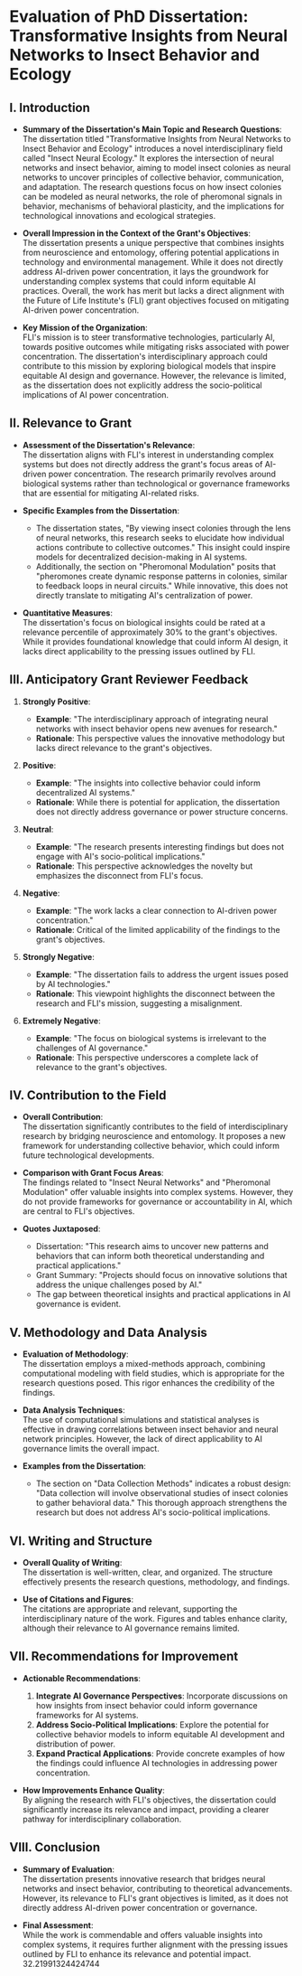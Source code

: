 # Evaluation of PhD Dissertation: Transformative Insights from Neural Networks to Insect Behavior and Ecology

## I. Introduction

- **Summary of the Dissertation's Main Topic and Research Questions**:  
  The dissertation titled "Transformative Insights from Neural Networks to Insect Behavior and Ecology" introduces a novel interdisciplinary field called "Insect Neural Ecology." It explores the intersection of neural networks and insect behavior, aiming to model insect colonies as neural networks to uncover principles of collective behavior, communication, and adaptation. The research questions focus on how insect colonies can be modeled as neural networks, the role of pheromonal signals in behavior, mechanisms of behavioral plasticity, and the implications for technological innovations and ecological strategies.

- **Overall Impression in the Context of the Grant's Objectives**:  
  The dissertation presents a unique perspective that combines insights from neuroscience and entomology, offering potential applications in technology and environmental management. While it does not directly address AI-driven power concentration, it lays the groundwork for understanding complex systems that could inform equitable AI practices. Overall, the work has merit but lacks a direct alignment with the Future of Life Institute's (FLI) grant objectives focused on mitigating AI-driven power concentration.

- **Key Mission of the Organization**:  
  FLI's mission is to steer transformative technologies, particularly AI, towards positive outcomes while mitigating risks associated with power concentration. The dissertation's interdisciplinary approach could contribute to this mission by exploring biological models that inspire equitable AI design and governance. However, the relevance is limited, as the dissertation does not explicitly address the socio-political implications of AI power concentration.

## II. Relevance to Grant

- **Assessment of the Dissertation's Relevance**:  
  The dissertation aligns with FLI's interest in understanding complex systems but does not directly address the grant's focus areas of AI-driven power concentration. The research primarily revolves around biological systems rather than technological or governance frameworks that are essential for mitigating AI-related risks.

- **Specific Examples from the Dissertation**:  
  - The dissertation states, "By viewing insect colonies through the lens of neural networks, this research seeks to elucidate how individual actions contribute to collective outcomes." This insight could inspire models for decentralized decision-making in AI systems.
  - Additionally, the section on "Pheromonal Modulation" posits that "pheromones create dynamic response patterns in colonies, similar to feedback loops in neural circuits." While innovative, this does not directly translate to mitigating AI's centralization of power.

- **Quantitative Measures**:  
  The dissertation's focus on biological insights could be rated at a relevance percentile of approximately 30% to the grant's objectives. While it provides foundational knowledge that could inform AI design, it lacks direct applicability to the pressing issues outlined by FLI.

## III. Anticipatory Grant Reviewer Feedback

1. **Strongly Positive**:  
   - **Example**: "The interdisciplinary approach of integrating neural networks with insect behavior opens new avenues for research."  
   - **Rationale**: This perspective values the innovative methodology but lacks direct relevance to the grant's objectives.

2. **Positive**:  
   - **Example**: "The insights into collective behavior could inform decentralized AI systems."  
   - **Rationale**: While there is potential for application, the dissertation does not directly address governance or power structure concerns.

3. **Neutral**:  
   - **Example**: "The research presents interesting findings but does not engage with AI's socio-political implications."  
   - **Rationale**: This perspective acknowledges the novelty but emphasizes the disconnect from FLI's focus.

4. **Negative**:  
   - **Example**: "The work lacks a clear connection to AI-driven power concentration."  
   - **Rationale**: Critical of the limited applicability of the findings to the grant's objectives.

5. **Strongly Negative**:  
   - **Example**: "The dissertation fails to address the urgent issues posed by AI technologies."  
   - **Rationale**: This viewpoint highlights the disconnect between the research and FLI's mission, suggesting a misalignment.

6. **Extremely Negative**:  
   - **Example**: "The focus on biological systems is irrelevant to the challenges of AI governance."  
   - **Rationale**: This perspective underscores a complete lack of relevance to the grant's objectives.

## IV. Contribution to the Field

- **Overall Contribution**:  
  The dissertation significantly contributes to the field of interdisciplinary research by bridging neuroscience and entomology. It proposes a new framework for understanding collective behavior, which could inform future technological developments.

- **Comparison with Grant Focus Areas**:  
  The findings related to "Insect Neural Networks" and "Pheromonal Modulation" offer valuable insights into complex systems. However, they do not provide frameworks for governance or accountability in AI, which are central to FLI's objectives.

- **Quotes Juxtaposed**:  
  - Dissertation: "This research aims to uncover new patterns and behaviors that can inform both theoretical understanding and practical applications."  
  - Grant Summary: "Projects should focus on innovative solutions that address the unique challenges posed by AI."  
  - The gap between theoretical insights and practical applications in AI governance is evident.

## V. Methodology and Data Analysis

- **Evaluation of Methodology**:  
  The dissertation employs a mixed-methods approach, combining computational modeling with field studies, which is appropriate for the research questions posed. This rigor enhances the credibility of the findings.

- **Data Analysis Techniques**:  
  The use of computational simulations and statistical analyses is effective in drawing correlations between insect behavior and neural network principles. However, the lack of direct applicability to AI governance limits the overall impact.

- **Examples from the Dissertation**:  
  - The section on "Data Collection Methods" indicates a robust design: "Data collection will involve observational studies of insect colonies to gather behavioral data." This thorough approach strengthens the research but does not address AI's socio-political implications.

## VI. Writing and Structure

- **Overall Quality of Writing**:  
  The dissertation is well-written, clear, and organized. The structure effectively presents the research questions, methodology, and findings.

- **Use of Citations and Figures**:  
  The citations are appropriate and relevant, supporting the interdisciplinary nature of the work. Figures and tables enhance clarity, although their relevance to AI governance remains limited.

## VII. Recommendations for Improvement

- **Actionable Recommendations**:  
  1. **Integrate AI Governance Perspectives**: Incorporate discussions on how insights from insect behavior could inform governance frameworks for AI systems.
  2. **Address Socio-Political Implications**: Explore the potential for collective behavior models to inform equitable AI development and distribution of power.
  3. **Expand Practical Applications**: Provide concrete examples of how the findings could influence AI technologies in addressing power concentration.

- **How Improvements Enhance Quality**:  
  By aligning the research with FLI's objectives, the dissertation could significantly increase its relevance and impact, providing a clearer pathway for interdisciplinary collaboration.

## VIII. Conclusion

- **Summary of Evaluation**:  
  The dissertation presents innovative research that bridges neural networks and insect behavior, contributing to theoretical advancements. However, its relevance to FLI's grant objectives is limited, as it does not directly address AI-driven power concentration or governance.

- **Final Assessment**:  
  While the work is commendable and offers valuable insights into complex systems, it requires further alignment with the pressing issues outlined by FLI to enhance its relevance and potential impact. 32.21991324424744